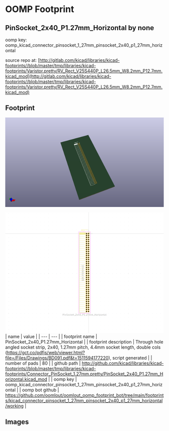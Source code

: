# OOMP Footprint  
## PinSocket_2x40_P1.27mm_Horizontal  by none  
  
oomp key: oomp_kicad_connector_pinsocket_1_27mm_pinsocket_2x40_p1_27mm_horizontal  
  
source repo at: [http://gitlab.com/kicad/libraries/kicad-footprints//blob/master/tmp/libraries/kicad-footprints/Varistor.pretty/RV_Rect_V25S440P_L26.5mm_W8.2mm_P12.7mm.kicad_mod](http://gitlab.com/kicad/libraries/kicad-footprints//blob/master/tmp/libraries/kicad-footprints/Varistor.pretty/RV_Rect_V25S440P_L26.5mm_W8.2mm_P12.7mm.kicad_mod)  
## Footprint  
  
[![working_kicad_pcb_3d.png](working_kicad_pcb_3d_600.png)](working_kicad_pcb_3d.png)  
  
[![working.png](working_600.png)](working.png)  
| name | value | 
| --- | --- | 
| footprint name | PinSocket_2x40_P1.27mm_Horizontal | 
| footprint description | Through hole angled socket strip, 2x40, 1.27mm pitch, 4.4mm socket length, double cols (https://gct.co/pdfjs/web/viewer.html?file=/Files/Drawings/BD091.pdf&t=1511594177220), script generated | 
| number of pads | 80 | 
| github path | http://github.com/kicad/libraries/kicad-footprints//blob/master/tmp/libraries/kicad-footprints/Connector_PinSocket_1.27mm.pretty/PinSocket_2x40_P1.27mm_Horizontal.kicad_mod | 
| oomp key | oomp_kicad_connector_pinsocket_1_27mm_pinsocket_2x40_p1_27mm_horizontal | 
| oomp bot github | https://github.com/oomlout/oomlout_oomp_footprint_bot/tree/main/footprints/kicad_connector_pinsocket_1_27mm_pinsocket_2x40_p1_27mm_horizontal/working | 
## Images  
